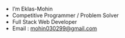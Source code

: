 - I’m Eklas-Mohin
- Competitive Programmer / Problem Solver
- Full Stack Web Developer 
- Email : mohin030299@gmail.com
